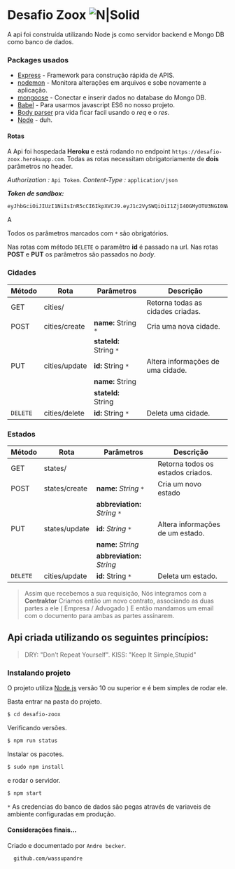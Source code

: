 # Desafio Zoox  ![N|Solid](https://zooxsmart.com/wp-content/themes/zoox/img/logo-menu-fixed.svg)

A api foi construída utilizando Node js como servidor backend e Mongo DB como banco de dados.

### Packages usados
* [Express] - Framework para construção rápida de APIS.
* [nodemon] - Monitora alterações em arquivos e sobe novamente a aplicação.
* [mongoose] - Conectar e inserir dados no database do Mongo DB.
* [Babel] - Para usarmos javascript ES6 no nosso projeto.
* [Body parser] pra vida ficar facil usando o *req* e o *res*.
* [Node] - duh.

#### Rotas
A Api foi hospedada **Heroku** e está rodando no endpoint `https://desafio-zoox.herokuapp.com`.
Todas as rotas necessitam obrigatoriamente de **dois** parâmetros no header.

*Authorization :*  `Api Token`.
*Content-Type :* `application/json`

***Token de sandbox:***
```sh
eyJhbGciOiJIUzI1NiIsInR5cCI6IkpXVCJ9.eyJ1c2VySWQiOiI1ZjI4OGMyOTU3NGI0NWQ2NzJhNTA1N2QiLCJzZWNyZXRLZXkiOiJiMmRmNDI4Yjk5MjlkM2FjZTdjNTk4YmJmNGU0OTZiMiIsIm5vdyI6IjIwMjAtMDgtMzBUMjM6Mjc6MTkuODM4WiIsImlhdCI6MTU5ODgzMDAzOX0.SwO3HaAxIcRDt168w3eL-RRC4OFArTd3LfHXgyA5M-s
```
A

Todos os parâmetros marcados com `*` são obrigatórios.

Nas rotas com método `DELETE` o paramêtro **id** é passado na url.
Nas rotas **POST** e **PUT** os parâmetros são passados no  *body*.

### Cidades
| Método | Rota | Parâmetros | Descrição
| ------ | ------ | ------ | ------ |
| GET | cities/ |  | Retorna todas as cidades criadas.
| POST | cities/create |  **name:** String `*`| Cria uma nova cidade.
| |  | **stateId:** String `*`  |
| PUT | cities/update |  **id:** String `*` | Altera informações de uma cidade.
|  | | **name:** String |
|  |  | **stateId:** String |
| `DELETE` | cities/delete | **id:** String `*` | Deleta uma cidade.

### Estados
| Método | Rota | Parâmetros | Descrição
| ------ | ------ | ------ | ------ |
| GET | states/ | | Retorna todos os estados criados.
| POST | states/create |  **name:** *String* `*` | Cria um novo estado
|  | |  **abbreviation:** *String* `*` |
| PUT | states/update | **id:** *String* `*` | Altera informações de um estado.
|  |  | **name:** *String* |
|  | | **abbreviation:** *String*  |
| `DELETE` | cities/update | **id:** String `*` | Deleta um estado.


 >Assim que recebemos a sua requisição, Nós integramos com a **Contraktor**
 >Criamos entâo um novo contrato, associando as duas partes a ele ( Empresa / Advogado )
 >E entâo mandamos um email com o documento para ambas as partes assinarem.

 ## Api criada utilizando os seguintes princípios:
 >DRY: "Don’t Repeat Yourself".
 >KISS: "Keep It Simple,Stupid"

### Instalando projeto

O projeto utiliza [Node.js](https://nodejs.org/) versão 10 ou superior e é bem simples de rodar ele.

Basta entrar na pasta do projeto.

```sh
$ cd desafio-zoox
```

Verificando versões.

```sh
$ npm run status
```

Instalar os pacotes.
```sh
$ sudo npm install
```

e rodar o servidor.
```sh
$ npm start
```

`*` As credencias do banco de dados são pegas através de variaveis de ambiente configuradas em produção.


#### Considerações finais...
Criado e documentado por `Andre becker`.

```sh
  github.com/wassupandre
```
[Body parser]: <http://daringfireball.net/projects/markdown/>
[Babel]: <https://babeljs.io/docs>
[Node]: <http://nodejs.org>
[express]: <http://expressjs.com>
[nodemon]: <https://nodemon.io/>
[mongoose]: <https://mongoosejs.com/>
